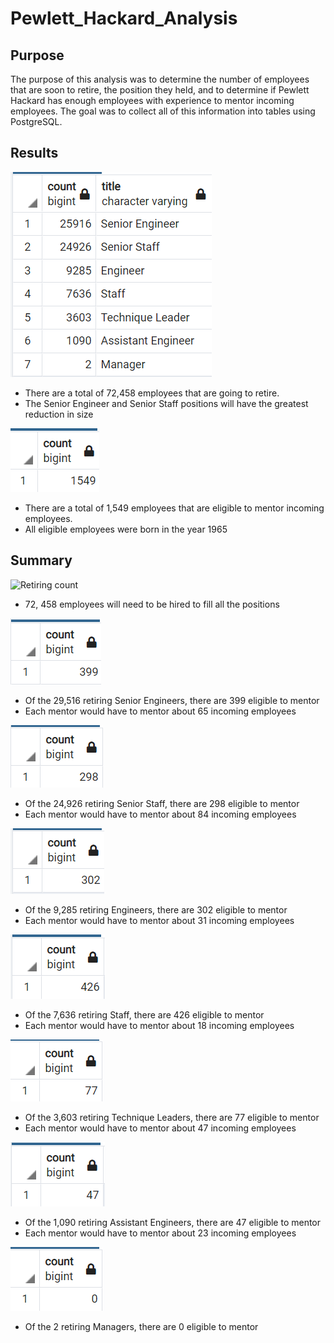# Pewlett_Hackard_Analysis

## Purpose

The purpose of this analysis was to determine the number of employees that are soon to retire, the position they held, and to determine if Pewlett Hackard has enough employees with experience to mentor incoming employees.
The goal was to collect all of this information into tables using PostgreSQL.

## Results

![Retirees per positions](Resources/retiring.png)

- There are a total of 72,458 employees that are going to retire.
- The Senior Engineer and Senior Staff positions will have the greatest reduction in size

![Mentorship eligibility](Resources/mentorship_eligibility_count.png)

- There are a total of 1,549 employees that are eligible to mentor incoming employees.
- All eligible employees were born in the year 1965

## Summary

![Retiring count](Resources/retiring_count.png)

- 72, 458 employees will need to be hired to fill all the positions


![Mentors for Senior Engineers](Resources/mentorship_sen_eng.png)

- Of the 29,516 retiring Senior Engineers, there are 399 eligible to mentor
- Each mentor would have to mentor about 65 incoming employees


![Mentors for Senior Staff](Resources/mentorship_sen_staff.png)

- Of the 24,926 retiring Senior Staff, there are 298 eligible to mentor
- Each mentor would have to mentor about 84 incoming employees


![Mentors for Engineer](Resources/mentorship_eng.png)

- Of the 9,285 retiring Engineers, there are 302 eligible to mentor
- Each mentor would have to mentor about 31 incoming employees


![Mentors for Staff](Resources/mentorship_staff.png)

- Of the 7,636 retiring Staff, there are 426 eligible to mentor
- Each mentor would have to mentor about 18 incoming employees


![Mentors for Technique Leader](Resources/mentorship_tech_lead.png)

- Of the 3,603 retiring Technique Leaders, there are 77 eligible to mentor
- Each mentor would have to mentor about 47 incoming employees


![Mentors for Assistant Engineer](Resources/mentorship_ass_eng.png)

- Of the 1,090 retiring Assistant Engineers, there are 47 eligible to mentor
- Each mentor would have to mentor about 23 incoming employees


![Mentors for Manager](Resources/mentorship_man.png)

- Of the 2 retiring Managers, there are 0 eligible to mentor
